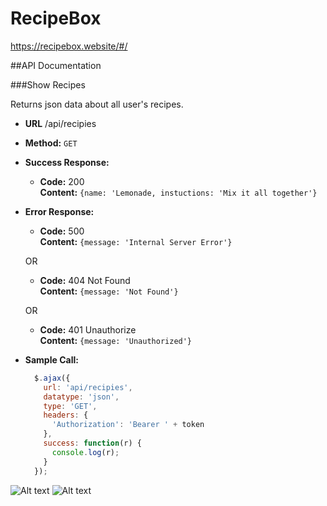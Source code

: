 # RecipeBox

https://recipebox.website/#/

##API Documentation

###Show Recipes

Returns json data about all user's recipes.

  * **URL**
    /api/recipies

  * **Method:**
    `GET`

  * **Success Response:**
    * **Code:** 200 <br />
      **Content:** `{name: 'Lemonade, instuctions: 'Mix it all together'}`

  * **Error Response:**
    * **Code:** 500 <br />
      **Content:** `{message: 'Internal Server Error'}`

    OR

    * **Code:** 404 Not Found <br />
      **Content:** `{message: 'Not Found'}`

    OR

    * **Code:** 401 Unauthorize <br />
      **Content:** `{message: 'Unauthorized'}`

  * **Sample Call:**

    ```javascript
      $.ajax({
        url: 'api/recipies',
        datatype: 'json',
        type: 'GET',
        headers: {
          'Authorization': 'Bearer ' + token
        },
        success: function(r) {
          console.log(r);
        }
      });
    ```

![Alt text](https://github.com/ianedavery/recipebox-client/blob/master/src/components/images/recipescreenshot.png)
![Alt text]()